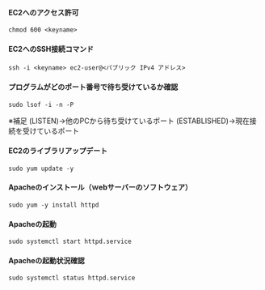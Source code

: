 #### EC2へのアクセス許可
```
chmod 600 <keyname>
```
#### EC2へのSSH接続コマンド
```
ssh -i <keyname> ec2-user@<パブリック IPv4 アドレス>
```
#### プログラムがどのポート番号で待ち受けているか確認
```
sudo lsof -i -n -P
```
※補足
(LISTEN)→他のPCから待ち受けているポート
(ESTABLISHED)→現在接続を受けているポート

#### EC2のライブラリアップデート
```
sudo yum update -y
```

#### Apacheのインストール（ｗebサーバーのソフトウェア）
```
sudo yum -y install httpd
```

#### Apacheの起動
```
sudo systemctl start httpd.service
```

#### Apacheの起動状況確認
```
sudo systemctl status httpd.service
```
